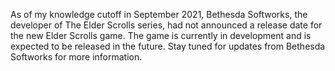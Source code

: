 As of my knowledge cutoff in September 2021, Bethesda Softworks, the developer of The Elder Scrolls series, had not announced a release date for the new Elder Scrolls game. The game is currently in development and is expected to be released in the future. Stay tuned for updates from Bethesda Softworks for more information.